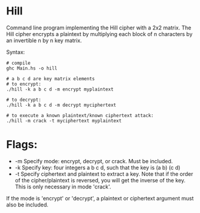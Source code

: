 # Hill

Command line program implementing the Hill cipher with a 2x2 matrix.
The Hill cipher encrypts a plaintext by multiplying each block of n
characters by an invertible n by n key matrix.

Syntax:

	# compile
	ghc Main.hs -o hill

	# a b c d are key matrix elements
	# to encrypt: 
	./hill -k a b c d -m encrypt myplaintext
	
	# to decrypt: 
	./hill -k a b c d -m decrypt myciphertext
	
	# to execute a known plaintext/known ciphertext attack:
	./hill -m crack -t myciphertext myplaintext


# Flags:

* -m	Specify mode: encrypt, decrypt, or crack. Must be included.
* -k	Specify key: four integers a b c d, such that the key is
			(a b)
			(c d)
* -t	Specify ciphertext and plaintext to extract a key. Note that
		if the order of the cipher/plaintext is reversed, you will get
		the inverse of the key. This is only necessary in mode
		'crack'.

If the mode is 'encrypt' or 'decrypt', a plaintext or ciphertext
argument must also be included.
